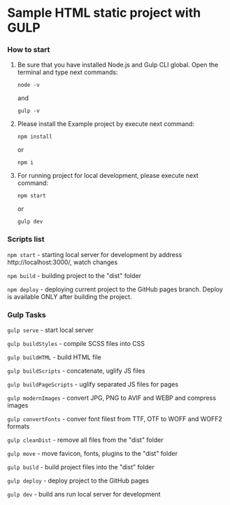 # Sample HTML static project with GULP

### How to start

1. Be sure that you have installed Node.js and Gulp CLI global.
   Open the terminal and type next commands:

   ```
   node -v
   ```
   and

   ```
   gulp -v
   ```
2. Please install the Example project by execute next command:

   ```
   npm install
   ```
   or

   ```
   npm i
   ```
3. For running project for local development, please execute next command:

   ```
   npm start
   ```
   or

   ```
   gulp dev
   ```

### Scripts list

`npm start` - starting local server for development by address http://localhost:3000/, watch changes

`npm build` - building project to the "dist" folder

`npm deploy` - deploying current project to the GitHub pages branch. Deploy is available ONLY after building the project.

### Gulp Tasks

`gulp serve` - start local server

`gulp buildStyles` - compile SCSS files into CSS

`gulp buildHTML` - build HTML file

`gulp buildScripts` - concatenate, uglify JS files

`gulp buildPageScripts` - uglify separated JS files for pages

`gulp modernImages` - convert JPG, PNG to AVIF and WEBP and compress images

`gulp convertFonts` - conver font filest from TTF, OTF to WOFF and WOFF2 formats

`gulp cleanDist` - remove all files from the "dist" folder

`gulp move` - move favicon, fonts, plugins to the "dist" folder

`gulp build` - build project files into the "dist" folder

`gulp deploy` - deploy project to the GitHub pages

`gulp dev` - build ans run local server for development